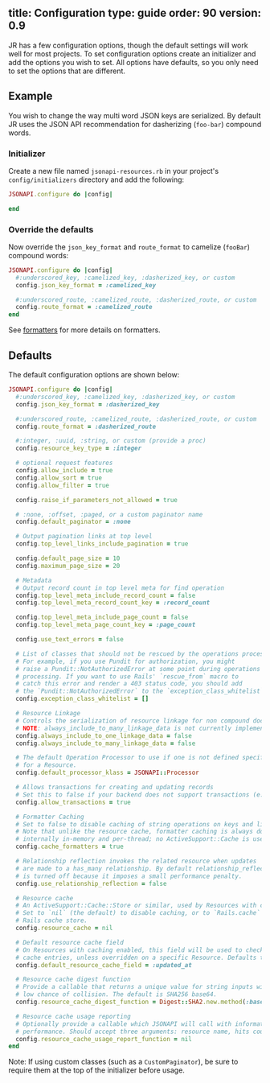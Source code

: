 title: Configuration
type: guide
order: 90
version: 0.9
---

JR has a few configuration options, though the default settings will work well for most projects. To set configuration options create an initializer and add the options you wish to set. All options have defaults, so you only need to set the options that are different.

## Example

You wish to change the way multi word JSON keys are serialized. By default JR uses the JSON API recommendation for dasherizing (`foo-bar`) compound words.

### Initializer

Create a new file named `jsonapi-resources.rb` in your project's `config/initializers` directory and add the following:

```ruby
JSONAPI.configure do |config|

end
```

### Override the defaults

Now override the `json_key_format` and `route_format` to camelize (`fooBar`) compound words:

```ruby
JSONAPI.configure do |config|
  #:underscored_key, :camelized_key, :dasherized_key, or custom
  config.json_key_format = :camelized_key

  #:underscored_route, :camelized_route, :dasherized_route, or custom
  config.route_format = :camelized_route
end
```

See [formatters](formatters.html) for more details on formatters.

## Defaults

The default configuration options are shown below:

```ruby
JSONAPI.configure do |config|
  #:underscored_key, :camelized_key, :dasherized_key, or custom
  config.json_key_format = :dasherized_key

  #:underscored_route, :camelized_route, :dasherized_route, or custom
  config.route_format = :dasherized_route

  #:integer, :uuid, :string, or custom (provide a proc)
  config.resource_key_type = :integer

  # optional request features
  config.allow_include = true
  config.allow_sort = true
  config.allow_filter = true

  config.raise_if_parameters_not_allowed = true

  # :none, :offset, :paged, or a custom paginator name
  config.default_paginator = :none

  # Output pagination links at top level
  config.top_level_links_include_pagination = true

  config.default_page_size = 10
  config.maximum_page_size = 20

  # Metadata
  # Output record count in top level meta for find operation
  config.top_level_meta_include_record_count = false
  config.top_level_meta_record_count_key = :record_count

  config.top_level_meta_include_page_count = false
  config.top_level_meta_page_count_key = :page_count

  config.use_text_errors = false

  # List of classes that should not be rescued by the operations processor.
  # For example, if you use Pundit for authorization, you might
  # raise a Pundit::NotAuthorizedError at some point during operations
  # processing. If you want to use Rails' `rescue_from` macro to
  # catch this error and render a 403 status code, you should add
  # the `Pundit::NotAuthorizedError` to the `exception_class_whitelist`.
  config.exception_class_whitelist = []

  # Resource Linkage
  # Controls the serialization of resource linkage for non compound documents
  # NOTE: always_include_to_many_linkage_data is not currently implemented
  config.always_include_to_one_linkage_data = false
  config.always_include_to_many_linkage_data = false

  # The default Operation Processor to use if one is not defined specifically
  # for a Resource.
  config.default_processor_klass = JSONAPI::Processor

  # Allows transactions for creating and updating records
  # Set this to false if your backend does not support transactions (e.g. Mongodb)
  config.allow_transactions = true

  # Formatter Caching
  # Set to false to disable caching of string operations on keys and links.
  # Note that unlike the resource cache, formatter caching is always done
  # internally in-memory and per-thread; no ActiveSupport::Cache is used.
  config.cache_formatters = true

  # Relationship reflection invokes the related resource when updates
  # are made to a has_many relationship. By default relationship_reflection
  # is turned off because it imposes a small performance penalty.
  config.use_relationship_reflection = false

  # Resource cache
  # An ActiveSupport::Cache::Store or similar, used by Resources with caching enabled.
  # Set to `nil` (the default) to disable caching, or to `Rails.cache` to use the
  # Rails cache store.
  config.resource_cache = nil

  # Default resource cache field
  # On Resources with caching enabled, this field will be used to check for out-of-date
  # cache entries, unless overridden on a specific Resource. Defaults to "updated_at".
  config.default_resource_cache_field = :updated_at

  # Resource cache digest function
  # Provide a callable that returns a unique value for string inputs with
  # low chance of collision. The default is SHA256 base64.
  config.resource_cache_digest_function = Digest::SHA2.new.method(:base64digest)

  # Resource cache usage reporting
  # Optionally provide a callable which JSONAPI will call with information about cache
  # performance. Should accept three arguments: resource name, hits count, misses count.
  config.resource_cache_usage_report_function = nil
end
```

Note: If using custom classes (such as a `CustomPaginator`), be sure to require them at the top of the initializer before usage.

